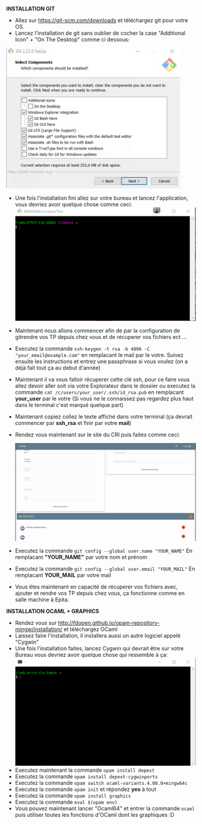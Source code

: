 **INSTALLATION GIT**
 - Allez sur https://git-scm.com/downloads et téléchargez git pour votre OS.
 - Lancez l'installation de git sans oublier de cocher la case "Additional Icon" + "On The Desktop" comme ci dessous:
    
![](img/git-setup.gif)
   
- Une fois l'installation fini allez sur votre bureau et lancez l'application, vous devriez avoir quelque chose comme ceci:
![](img/desktop.png)
- Maintenant nous allons commencer  afin de par la configuration de gitrendre vos TP depuis chez vous et de récuperer vos fichiers ect ...
- Executez la commande ```ssh-keygen -t rsa -b 4096 -C "your_email@example.com"``` en remplacant le mail par le votre. Suivez ensuite les instructions et entrez une passphrase si vous voulez (on a déjà fait tout ça au debut d'année)
- Maintenant il va vous falloir récuperer cette clé ssh, pour ce faire vous allez devoir aller soit via votre Explorateur dans le dossier ou executez la commande ```cat /c/users/your_user/.ssh/id_rsa.pub``` en remplacant **your_user** par le votre (Si vous ne le connaissez pas regardez plus haut dans le terminal c'est marqué quelque part)
- Maintenant copiez collez le texte affiché dans votre terminal (ça devrait commencer par **ssh_rsa** et finir par votre **mail**)
- Rendez vous maintenant sur le site du CRI puis faites comme ceci:
   
   ![](img/ssh-cri.gif)
      
      
 - Executez la commande ```git config --global user.name "YOUR_NAME"``` En remplacant **"YOUR_NAME"** par votre nom et prénom
 - Executez la commande ```git config --global user.email "YOUR_MAIL"``` En remplacant **YOUR_MAIL** par votre mail
- Vous êtes maintenant en capacité de récuperer vos fichiers avec, ajouter et rendre vos TP depuis chez vous, ça fonctionne comme en salle machine à Epita.

**INSTALLATION OCAML + GRAPHICS**
 - Rendez vous sur http://fdopen.github.io/opam-repository-mingw/installation/ et téléchargez OCaml
 - Laissez faire l'installation, il installera aussi un autre logiciel appelé "Cygwin"
 - Une fois l'installation faites, lancez Cygwin qui devrait être sur votre Bureau vous devriez avoir quelque chose qui ressemble à ça:
    ![](img/cygwin.png)
  - Executez maintenant la commande ```opam install depext```
 - Executez la commande ```opam install depext-cygwinports```
 - Executez la commande ```opam switch ocaml-variants.4.08.0+mingw64c```
 - Executez la commande ```opam init``` et répondez **yes** à tout
 - Executez la commande ```opam install graphics```
 - Executez la commande ```eval $(opam env)```
 - Vous pouvez maintenant lancer "Ocaml64" et entrer la commande ```ocaml``` puis utiliser toutes les fonctions d'OCaml dont les graphiques :D
